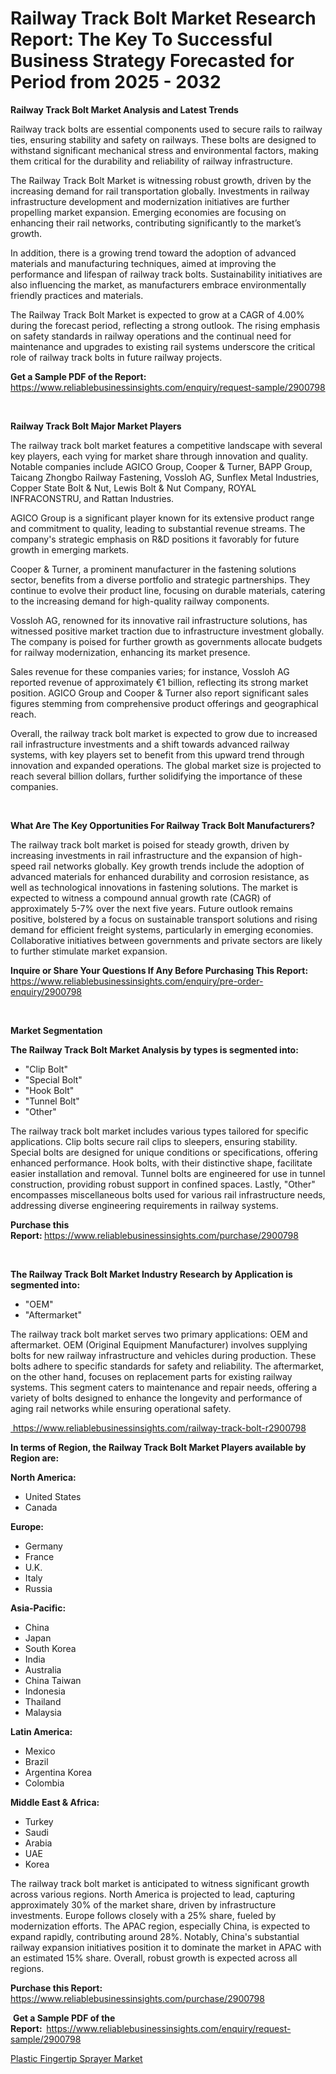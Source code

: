 <p><h1>Railway Track Bolt Market Research Report: The Key To Successful Business Strategy Forecasted for Period from 2025 - 2032</h1></p><p><strong>Railway Track Bolt Market Analysis and Latest Trends</strong></p>
<p><p>Railway track bolts are essential components used to secure rails to railway ties, ensuring stability and safety on railways. These bolts are designed to withstand significant mechanical stress and environmental factors, making them critical for the durability and reliability of railway infrastructure.</p><p>The Railway Track Bolt Market is witnessing robust growth, driven by the increasing demand for rail transportation globally. Investments in railway infrastructure development and modernization initiatives are further propelling market expansion. Emerging economies are focusing on enhancing their rail networks, contributing significantly to the market’s growth.</p><p>In addition, there is a growing trend toward the adoption of advanced materials and manufacturing techniques, aimed at improving the performance and lifespan of railway track bolts. Sustainability initiatives are also influencing the market, as manufacturers embrace environmentally friendly practices and materials.</p><p>The Railway Track Bolt Market is expected to grow at a CAGR of 4.00% during the forecast period, reflecting a strong outlook. The rising emphasis on safety standards in railway operations and the continual need for maintenance and upgrades to existing rail systems underscore the critical role of railway track bolts in future railway projects.</p></p>
<p><strong>Get a Sample PDF of the Report:&nbsp;</strong> <a href="https://www.reliablebusinessinsights.com/enquiry/request-sample/2900798?utm_campaign=3586&utm_medium=2&utm_source=Github&utm_content=ia&utm_term=16032025&utm_id=railway-track-bolt">https://www.reliablebusinessinsights.com/enquiry/request-sample/2900798</a></p>
<p>&nbsp;</p>
<p><strong>Railway Track Bolt Major Market Players</strong></p>
<p><p>The railway track bolt market features a competitive landscape with several key players, each vying for market share through innovation and quality. Notable companies include AGICO Group, Cooper & Turner, BAPP Group, Taicang Zhongbo Railway Fastening, Vossloh AG, Sunflex Metal Industries, Copper State Bolt & Nut, Lewis Bolt & Nut Company, ROYAL INFRACONSTRU, and Rattan Industries.</p><p>AGICO Group is a significant player known for its extensive product range and commitment to quality, leading to substantial revenue streams. The company's strategic emphasis on R&D positions it favorably for future growth in emerging markets.</p><p>Cooper & Turner, a prominent manufacturer in the fastening solutions sector, benefits from a diverse portfolio and strategic partnerships. They continue to evolve their product line, focusing on durable materials, catering to the increasing demand for high-quality railway components.</p><p>Vossloh AG, renowned for its innovative rail infrastructure solutions, has witnessed positive market traction due to infrastructure investment globally. The company is poised for further growth as governments allocate budgets for railway modernization, enhancing its market presence.</p><p>Sales revenue for these companies varies; for instance, Vossloh AG reported revenue of approximately €1 billion, reflecting its strong market position. AGICO Group and Cooper & Turner also report significant sales figures stemming from comprehensive product offerings and geographical reach.</p><p>Overall, the railway track bolt market is expected to grow due to increased rail infrastructure investments and a shift towards advanced railway systems, with key players set to benefit from this upward trend through innovation and expanded operations. The global market size is projected to reach several billion dollars, further solidifying the importance of these companies.</p></p>
<p>&nbsp;</p>
<p><strong>What Are The Key Opportunities For Railway Track Bolt Manufacturers?</strong></p>
<p><p>The railway track bolt market is poised for steady growth, driven by increasing investments in rail infrastructure and the expansion of high-speed rail networks globally. Key growth trends include the adoption of advanced materials for enhanced durability and corrosion resistance, as well as technological innovations in fastening solutions. The market is expected to witness a compound annual growth rate (CAGR) of approximately 5-7% over the next five years. Future outlook remains positive, bolstered by a focus on sustainable transport solutions and rising demand for efficient freight systems, particularly in emerging economies. Collaborative initiatives between governments and private sectors are likely to further stimulate market expansion.</p></p>
<p><strong>Inquire or Share Your Questions If Any Before Purchasing This Report:</strong> <a href="https://www.reliablebusinessinsights.com/enquiry/pre-order-enquiry/2900798?utm_campaign=3586&utm_medium=2&utm_source=Github&utm_content=ia&utm_term=16032025&utm_id=railway-track-bolt">https://www.reliablebusinessinsights.com/enquiry/pre-order-enquiry/2900798</a></p>
<p>&nbsp;</p>
<p><strong>Market Segmentation</strong></p>
<p><strong>The Railway Track Bolt Market Analysis by types is segmented into:</strong></p>
<p><ul><li>"Clip Bolt"</li><li>"Special Bolt"</li><li>"Hook Bolt"</li><li>"Tunnel Bolt"</li><li>"Other"</li></ul></p>
<p><p>The railway track bolt market includes various types tailored for specific applications. Clip bolts secure rail clips to sleepers, ensuring stability. Special bolts are designed for unique conditions or specifications, offering enhanced performance. Hook bolts, with their distinctive shape, facilitate easier installation and removal. Tunnel bolts are engineered for use in tunnel construction, providing robust support in confined spaces. Lastly, "Other" encompasses miscellaneous bolts used for various rail infrastructure needs, addressing diverse engineering requirements in railway systems.</p></p>
<p><strong>Purchase this Report:&nbsp;</strong><a href="https://www.reliablebusinessinsights.com/purchase/2900798?utm_campaign=3586&utm_medium=2&utm_source=Github&utm_content=ia&utm_term=16032025&utm_id=railway-track-bolt">https://www.reliablebusinessinsights.com/purchase/2900798</a></p>
<p>&nbsp;</p>
<p><strong>The Railway Track Bolt Market Industry Research by Application is segmented into:</strong></p>
<p><ul><li>"OEM"</li><li>"Aftermarket"</li></ul></p>
<p><p>The railway track bolt market serves two primary applications: OEM and aftermarket. OEM (Original Equipment Manufacturer) involves supplying bolts for new railway infrastructure and vehicles during production. These bolts adhere to specific standards for safety and reliability. The aftermarket, on the other hand, focuses on replacement parts for existing railway systems. This segment caters to maintenance and repair needs, offering a variety of bolts designed to enhance the longevity and performance of aging rail networks while ensuring operational safety.</p></p>
<p><a href="https://www.reliablebusinessinsights.com/railway-track-bolt-r2900798?utm_campaign=3586&utm_medium=2&utm_source=Github&utm_content=ia&utm_term=16032025&utm_id=railway-track-bolt">&nbsp;https://www.reliablebusinessinsights.com/railway-track-bolt-r2900798</a></p>
<p><strong>In terms of Region, the Railway Track Bolt Market Players available by Region are:</strong></p>
<p>
    <p> <strong> North America: </strong>
        <ul>
            <li>United States</li>
            <li>Canada</li>
        </ul>
        </p> 
    <p> <strong> Europe: </strong>
        <ul>
            <li>Germany</li>
            <li>France</li>
            <li>U.K.</li>
            <li>Italy</li>
            <li>Russia</li>
        </ul>
        </p> 
    <p> <strong> Asia-Pacific: </strong>
        <ul>
            <li>China</li>
            <li>Japan</li>
            <li>South Korea</li>
            <li>India</li>
            <li>Australia</li>
            <li>China Taiwan</li>
            <li>Indonesia</li>
            <li>Thailand</li>
            <li>Malaysia</li>
        </ul>
        </p> 
    <p> <strong> Latin America: </strong>
        <ul>
            <li>Mexico</li>
            <li>Brazil</li>
            <li>Argentina Korea</li>
            <li>Colombia</li>
        </ul>
        </p> 
    <p> <strong> Middle East & Africa: </strong>
        <ul>
            <li>Turkey</li>
            <li>Saudi</li>
            <li>Arabia</li>
            <li>UAE</li>
            <li>Korea</li>
        </ul>
    </p>
    </p>
<p><p>The railway track bolt market is anticipated to witness significant growth across various regions. North America is projected to lead, capturing approximately 30% of the market share, driven by infrastructure investments. Europe follows closely with a 25% share, fueled by modernization efforts. The APAC region, especially China, is expected to expand rapidly, contributing around 28%. Notably, China's substantial railway expansion initiatives position it to dominate the market in APAC with an estimated 15% share. Overall, robust growth is expected across all regions.</p></p>
<p><strong>Purchase this Report: </strong><a href="https://www.reliablebusinessinsights.com/purchase/2900798?utm_campaign=3586&utm_medium=2&utm_source=Github&utm_content=ia&utm_term=16032025&utm_id=railway-track-bolt">https://www.reliablebusinessinsights.com/purchase/2900798</a></p>
<p>&nbsp;<strong>Get a Sample PDF of the Report:&nbsp;&nbsp;</strong><a href="https://www.reliablebusinessinsights.com/enquiry/request-sample/2900798?utm_campaign=3586&utm_medium=2&utm_source=Github&utm_content=ia&utm_term=16032025&utm_id=railway-track-bolt">https://www.reliablebusinessinsights.com/enquiry/request-sample/2900798</a></p>
<p><strong></strong></p>
<p><p><a href="https://github.com/beyeagamizjp/Market-Research-Report-List-1/blob/main/plastic-fingertip-sprayer-market.md?utm_campaign=3586&utm_medium=2&utm_source=Github&utm_content=ia&utm_term=16032025&utm_id=railway-track-bolt">Plastic Fingertip Sprayer Market</a></p></p>